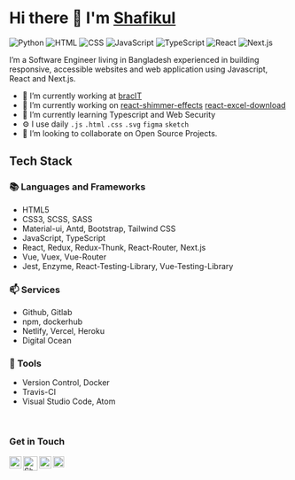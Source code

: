 # Hi there 👋 I'm [Shafikul](http://shafikul.me/)

![Python](https://img.shields.io/badge/Python-Intermediate-yellow)
![HTML](https://img.shields.io/badge/HTML-Expert-orange)
![CSS](https://img.shields.io/badge/CSS-Expert-blue)
![JavaScript](https://img.shields.io/badge/JavaScript-Expert-yellow)
![TypeScript](https://img.shields.io/badge/TypeScript-Intermediate-lightgrey)
![React](https://img.shields.io/badge/React-Expert-orange)
![Next.js](https://img.shields.io/badge/Next.js-Expert-blue)

I’m a Software Engineer living in Bangladesh experienced in building responsive, accessible websites and web application using Javascript, React and Next.js. 


- 🔭 I’m currently working at [bracIT](http://www.bracits.com/)
- 🔭 I’m currently working on [react-shimmer-effects](https://github.com/shafikulz/react-shimmer-effects) [react-excel-download](https://github.com/shafikulz/react-excel-download)
- 🌱 I’m currently learning Typescript and Web Security
- ⚙️ I use daily `.js` `.html` `.css` `.svg` `figma` `sketch`
- 👯 I’m looking to collaborate on Open Source Projects.



## Tech Stack
### 📚 Languages and Frameworks
- HTML5
- CSS3, SCSS, SASS
- Material-ui, Antd, Bootstrap, Tailwind CSS
- JavaScript, TypeScript
- React, Redux, Redux-Thunk, React-Router, Next.js
- Vue, Vuex, Vue-Router
- Jest, Enzyme, React-Testing-Library, Vue-Testing-Library


### 📫 Services
- Github, Gitlab
- npm, dockerhub
- Netlify, Vercel, Heroku
- Digital Ocean



### 🔧  Tools
- Version Control, Docker
- Travis-CI
- Visual Studio Code, Atom

<br/>



### Get in Touch
<a href="https://facebook.com/shafikulz" target="_blank">
  <img align="left" alt="Shafikul Islam - Facebook" width="22px" src="https://cdn.jsdelivr.net/npm/simple-icons@v3/icons/facebook.svg"/>
</a>
<a href="https://twitter.com/shafikulz" target="_blank">
  <img align="left" alt="Shafikul Islam - Twitter" width="26px" src="https://upload.wikimedia.org/wikipedia/sco/9/9f/Twitter_bird_logo_2012.svg"/>
</a>
<a href="https://linkedin.com/in/shafikulz" target="_blank">
  <img align="left" alt="Shafikul Islam - LinkedIn" width="22px" src="https://upload.wikimedia.org/wikipedia/commons/thumb/e/e9/Linkedin_icon.svg/256px-Linkedin_icon.svg.png"/>
</a>
<a href="https://dev.to/shafikulz" target="_blank">
  <img align="left"  alt="Shafikul Islam - DEV" src="https://d2fltix0v2e0sb.cloudfront.net/dev-badge.svg" width="20px">
</a>


